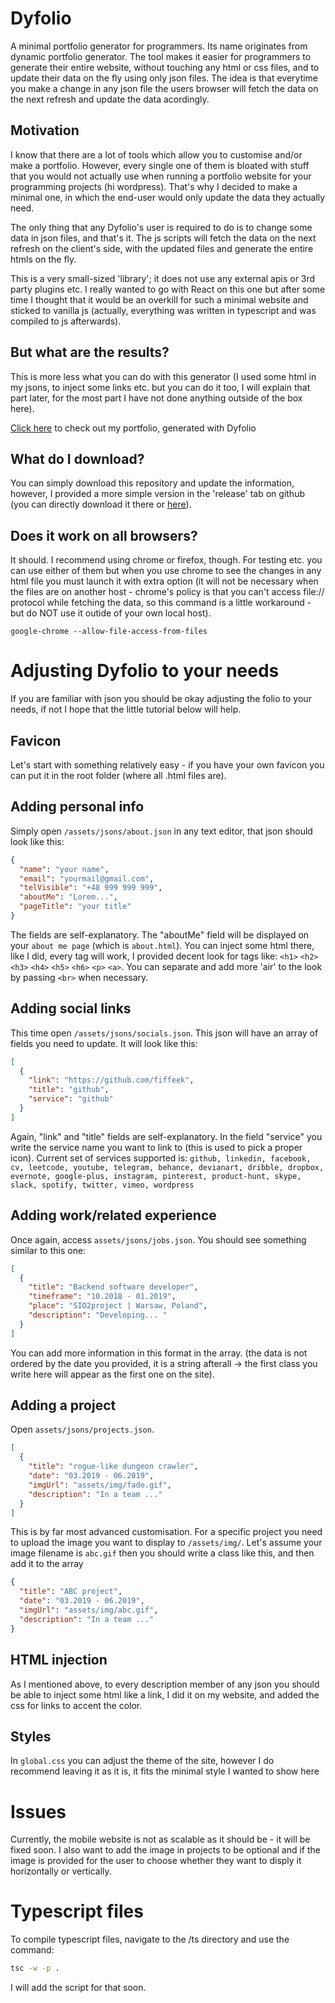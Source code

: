 # Dyfolio

A minimal portfolio generator for programmers. Its name originates from dynamic portfolio generator. The tool makes it easier for programmers to generate their entire website, without touching any html or css files, and to update their data on the fly using only json files. The idea is that everytime you make a change in any json file the users browser will fetch the data on the next refresh and update the data acordingly.

## Motivation

I know that there are a lot of tools which allow you to customise and/or make a portfolio. However, every single one of them is bloated with stuff that you would not actually use when running a portfolio website for your programming projects (hi wordpress). That's why I decided to make a minimal one, in which the end-user would only update the data they actually need. 

The only thing that any Dyfolio's user is required to do is to change some data in json files, and that's it. The js scripts will fetch the data on the next refresh on the client's side, with the updated files and generate the entire htmls on the fly.

This is a very small-sized 'library'; it does not use any external apis or 3rd party plugins etc. I really wanted to go with React on this one but after some time I thought that it would be an overkill for such a minimal website and sticked to vanilla js (actually, everything was written in typescript and was compiled to js afterwards).

## But what are the results?

This is more less what you can do with this generator (I used some html in my jsons, to inject some links etc. but you can do it too, I will explain that part later, for the most part I have not done anything outside of the box here). <br>

<a href="http://filipmikina.pl">Click here</a> to check out my portfolio, generated with Dyfolio

## What do I download?

You can simply download this repository and update the information, however, I provided a more simple version in the 'release' tab on github (you can directly download it there or <a href="http://bit.ly/dyfolio">here</a>).

## Does it work on all browsers?

It should. I recommend using chrome or firefox, though. For testing etc. you can use either of them but when you use chrome to see the changes in any html file you must launch it with extra option (it will not be necessary when the files are on another host - chrome's policy is that you can't access file:// protocol while fetching the data, so this command is a little workaround - but do NOT use it outide of your own local host).

```
google-chrome --allow-file-access-from-files
```

# Adjusting Dyfolio to your needs

If you are familiar with json you should be okay adjusting the folio to your needs, if not I hope that the little tutorial below will help.

## Favicon

Let's start with something relatively easy - if you have your own favicon you can put it in the root folder (where all .html files are).

## Adding personal info

Simply open `/assets/jsons/about.json` in any text editor, that json should look like this:

```json
{
  "name": "your name",
  "email": "yourmail@gmail.com",
  "telVisible": "+48 999 999 999",
  "aboutMe": "Lorem...",
  "pageTitle": "your title"
}
```

The fields are self-explanatory. The "aboutMe" field will be displayed on your `about me page` (which is `about.html`). You can inject some html there, like I did, every tag will work, I provided decent look for tags like: `<h1>` `<h2>` `<h3>` `<h4>` `<h5>` `<h6>` `<p>` `<a>`. You can separate and add more 'air' to the look by passing `<br>` when necessary.

## Adding social links

This time open `/assets/jsons/socials.json`. This json will have an array of fields you need to update. It will look like this:

```json
[
  {
    "link": "https://github.com/fiffeek",
    "title": "github",
    "service": "github"
  }
]
```
Again, "link" and "title" fields are self-explanatory. In the field "service" you write the service name you want to link to (this is used to pick a proper icon). Current set of services supported is:
`github, linkedin, facebook, cv, leetcode, youtube, telegram, behance, devianart, dribble, dropbox, evernote, google-plus, instagram, pinterest, product-hunt, skype, slack, spotify, twitter, vimeo, wordpress`

## Adding work/related experience

Once again, access `assets/jsons/jobs.json`. You should see something similar to this one:

```json
[
  {
    "title": "Backend software developer",
    "timeframe": "10.2018 - 01.2019",
    "place": "SIO2project | Warsaw, Poland",
    "description": "Developing... "
  }
]
```
You can add more information in this format in the array. (the data is not ordered by the date you provided, it is a string afterall -> the first class you write here will appear as the first one on the site).

## Adding a project

Open `assets/jsons/projects.json`.

```json
[
  {
    "title": "rogue-like dungeon crawler",
    "date": "03.2019 - 06.2019",
    "imgUrl": "assets/img/fade.gif",
    "description": "In a team ..."
  }
]
```

This is by far most advanced customisation. For a specific project you need to upload the image you want to display to `/assets/img/`. Let's assume your image filename is `abc.gif` then you should write a class like this, and then add it to the array

```json
{
  "title": "ABC project",
  "date": "03.2019 - 06.2019",
  "imgUrl": "assets/img/abc.gif",
  "description": "In a team ..."
}
```
## HTML injection

As I mentioned above, to every description member of any json you should be able to inject some html like a link, I did it on my website, and added the css for links to accent the color.

## Styles

In `global.css` you can adjust the theme of the site, however I do recommend leaving it as it is, it fits the minimal style I wanted to show here

# Issues

Currently, the mobile website is not as scalable as it should be - it will be fixed soon. I also want to add the image in projects to be optional and if the image is provided for the user to choose whether they want to disply it horizontally or vertically.

# Typescript files

To compile typescript files, navigate to the /ts directory and use the command:

```bash
tsc -w -p .
```

I will add the script for that soon.
